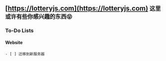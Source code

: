 ## [https://lotteryjs.com](https://lotteryjs.com) `这里或许有些你感兴趣的东西😝`

### To-Do Lists

#### Website
  
    - [ ] 迁移到新服务器


